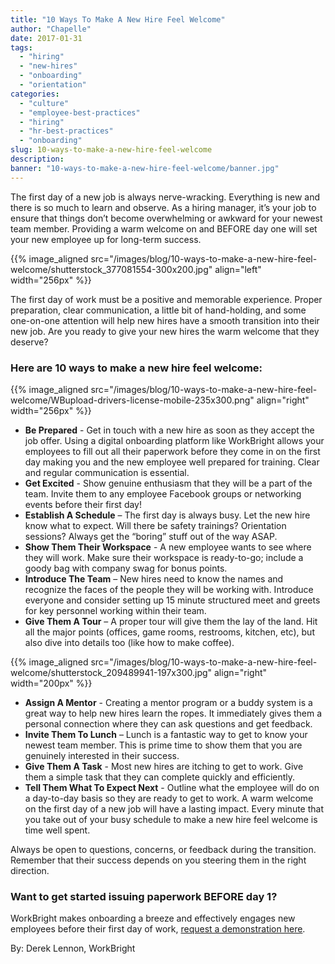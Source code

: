 ```yaml
---
title: "10 Ways To Make A New Hire Feel Welcome"
author: "Chapelle"
date: 2017-01-31
tags:
  - "hiring"
  - "new-hires"
  - "onboarding"
  - "orientation"
categories:
  - "culture"
  - "employee-best-practices"
  - "hiring"
  - "hr-best-practices"
  - "onboarding"
slug: 10-ways-to-make-a-new-hire-feel-welcome
description: 
banner: "10-ways-to-make-a-new-hire-feel-welcome/banner.jpg"
---
```

The first day of a new job is always nerve-wracking. Everything is new and there is so much to learn and observe. As a hiring manager, it’s your job to ensure that things don’t become overwhelming or awkward for your newest team member. Providing a warm welcome on and BEFORE day one will set your new employee up for long-term success.  

{{% image_aligned src="/images/blog/10-ways-to-make-a-new-hire-feel-welcome/shutterstock_377081554-300x200.jpg" align="left" width="256px" %}}  

The first day of work must be a positive and memorable experience. Proper preparation, clear communication, a little bit of hand-holding, and some one-on-one attention will help new hires have a smooth transition into their new job. Are you ready to give your new hires the warm welcome that they deserve?

<div class='clearfix'></div>

### Here are 10 ways to make a new hire feel welcome:

{{% image_aligned src="/images/blog/10-ways-to-make-a-new-hire-feel-welcome/WBupload-drivers-license-mobile-235x300.png" align="right" width="256px" %}}

- **Be Prepared** - Get in touch with a new hire as soon as they accept the job offer. Using a digital onboarding platform like WorkBright allows your employees to fill out all their paperwork before they come in on the first day making you and the new employee well prepared for training. Clear and regular communication is essential.
- **Get Excited** - Show genuine enthusiasm that they will be a part of the team. Invite them to any employee Facebook groups or networking events before their first day!
- **Establish A Schedule** – The first day is always busy. Let the new hire know what to expect. Will there be safety trainings? Orientation sessions? Always get the “boring” stuff out of the way ASAP.
- **Show Them Their Workspace** - A new employee wants to see where they will work. Make sure their workspace is ready-to-go; include a goody bag with company swag for bonus points.
- **Introduce The Team** – New hires need to know the names and recognize the faces of the people they will be working with. Introduce everyone and consider setting up 15 minute structured meet and greets for key personnel working within their team.
- **Give Them A Tour** – A proper tour will give them the lay of the land. Hit all the major points (offices, game rooms, restrooms, kitchen, etc), but also dive into details too (like how to make coffee).

{{% image_aligned src="/images/blog/10-ways-to-make-a-new-hire-feel-welcome/shutterstock_209489941-197x300.jpg" align="right" width="200px" %}}

- **Assign A Mentor** - Creating a mentor program or a buddy system is a great way to help new hires learn the ropes. It immediately gives them a personal connection where they can ask questions and get feedback.
- **Invite Them To Lunch** – Lunch is a fantastic way to get to know your newest team member. This is prime time to show them that you are genuinely interested in their success.
- **Give Them A Task** - Most new hires are itching to get to work. Give them a simple task that they can complete quickly and efficiently.
- **Tell Them What To Expect Next** - Outline what the employee will do on a day-to-day basis so they are ready to get to work.
A warm welcome on the first day of a new job will have a lasting impact. Every minute that you take out of your busy schedule to make a new hire feel welcome is time well spent.  
  
Always be open to questions, concerns, or feedback during the transition. Remember that their success depends on you steering them in the right direction.  
  
### Want to get started issuing paperwork BEFORE day 1?
  
WorkBright makes onboarding a breeze and effectively engages new employees before their first day of work, [request a demonstration here](/request-a-demo).
  
By: Derek Lennon, WorkBright  
  
  
  


  
  


  
  



